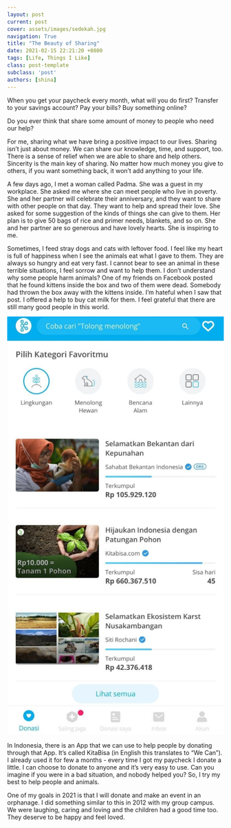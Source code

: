 ```yaml
---
layout: post
current: post
cover: assets/images/sedekah.jpg
navigation: True
title: "The Beauty of Sharing"
date: 2021-02-15 22:21:20 +0800
tags: [Life, Things I Like]
class: post-template
subclass: 'post'
authors: [shina]
---
```

When you get your paycheck every month, what will you do first? Transfer to your savings account? Pay your bills? Buy something online?

Do you ever think that share some amount of money to people who need our help? 

For me, sharing what we have bring a positive impact to our lives. Sharing isn’t just about money. We can share our knowledge, time, and support, too. There is a sense of relief when we are able to share and help others. Sincerity is the main key of sharing. No matter how much money you give to others, if you want something back, it won’t add anything to your life.

A few days ago, I met a woman called Padma. She was a guest in my workplace. She asked me where she can meet people who live in poverty. She and her partner will celebrate their anniversary, and they want to share with other people on that day. They want to help and spread their love. She asked for some suggestion of the kinds of things she can give to them. Her plan is to give 50 bags of rice and primer needs, blankets, and so on. She and her partner are so generous and have lovely hearts. She is inspiring to me.

Sometimes, I feed stray dogs and cats with leftover food. I feel like my heart is full of happiness when I see the animals eat what I gave to them. They are always so hungry and eat very fast. I cannot bear to see an animal in these terrible situations, I feel sorrow and want to help them. I don’t understand why some people harm animals? One of my friends on Facebook posted that he found kittens inside the box and two of them were dead. Somebody had thrown the box away with the kittens inside. I’m hateful when I saw that post. I offered a help to buy cat milk for them. I feel grateful that there are still many good people in this world.

![Kita Bisa](/assets/images/kitabisa2.jpg "KitaBisa App")

In Indonesia, there is an App that we can use to help people by donating through that App. It’s called KitaBisa (in English this translates to “We Can”). I already used it for few a months - every time I got my paycheck I donate a little. I can choose to donate to anyone and it’s very easy to use. Can you imagine if you were in a bad situation, and nobody helped you? So, I try my best to help people and animals. 

One of my goals in 2021 is that I will donate and make an event in an orphanage. I did something similar to this in 2012 with my group campus. We were laughing, caring and loving and the children had a good time too. They deserve to be happy and feel loved. 

